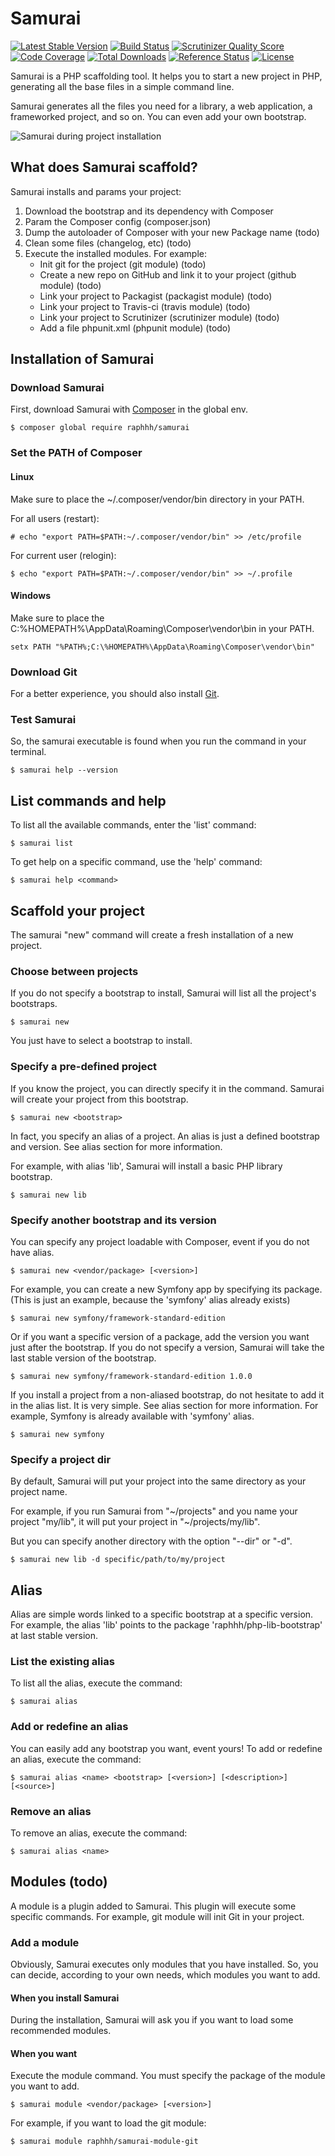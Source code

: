 # Samurai

[![Latest Stable Version](https://poser.pugx.org/raphhh/samurai/v/stable.svg)](https://packagist.org/packages/raphhh/samurai)
[![Build Status](https://travis-ci.org/Raphhh/samurai.png)](https://travis-ci.org/Raphhh/samurai)
[![Scrutinizer Quality Score](https://scrutinizer-ci.com/g/Raphhh/samurai/badges/quality-score.png?b=master)](https://scrutinizer-ci.com/g/Raphhh/samurai/)
[![Code Coverage](https://scrutinizer-ci.com/g/Raphhh/samurai/badges/coverage.png?b=master)](https://scrutinizer-ci.com/g/Raphhh/samurai/)
[![Total Downloads](https://poser.pugx.org/raphhh/samurai/downloads.svg)](https://packagist.org/packages/raphhh/samurai)
[![Reference Status](https://www.versioneye.com/php/raphhh:samurai/reference_badge.svg?style=flat)](https://www.versioneye.com/php/raphhh:samurai/references)
[![License](https://poser.pugx.org/raphhh/samurai/license.svg)](https://packagist.org/packages/raphhh/samurai)

Samurai is a PHP scaffolding tool. It helps you to start a new project in PHP, generating all the base files in a simple command line.

Samurai generates all the files you need for a library, a web application, a frameworked project, and so on. You can even add your own bootstrap.

![Samurai during project installation](https://raw.githubusercontent.com/Raphhh/samurai/master/doc/samurai-new.png)


## What does Samurai scaffold?

Samurai installs and params your project:

 1. Download the bootstrap and its dependency with Composer
 2. Param the Composer config (composer.json)
 3. Dump the autoloader of Composer with your new Package name (todo)
 4. Clean some files (changelog, etc) (todo)
 5. Execute the installed modules. For example:
     - Init git for the project (git module) (todo)
     - Create a new repo on GitHub and link it to your project (github module) (todo)
     - Link your project to Packagist (packagist module) (todo)
     - Link your project to Travis-ci (travis module) (todo)
     - Link your project to Scrutinizer (scrutinizer module) (todo)
     - Add a file phpunit.xml (phpunit module) (todo)


## Installation of Samurai

### Download Samurai

First, download Samurai with [Composer](https://getcomposer.org) in the global env.

```console
$ composer global require raphhh/samurai
```

### Set the PATH of Composer

#### Linux

Make sure to place the ~/.composer/vendor/bin directory in your PATH.

For all users (restart):

```console
# echo "export PATH=$PATH:~/.composer/vendor/bin" >> /etc/profile
```

For current user (relogin):

```console
$ echo "export PATH=$PATH:~/.composer/vendor/bin" >> ~/.profile
```

#### Windows

Make sure to place the C:\%HOMEPATH%\AppData\Roaming\Composer\vendor\bin in your PATH. 

```console
setx PATH "%PATH%;C:\%HOMEPATH%\AppData\Roaming\Composer\vendor\bin"
```

### Download Git

For a better experience, you should also install [Git](http://git-scm.com/).


### Test Samurai

So, the samurai executable is found when you run the command in your terminal.

```console
$ samurai help --version
```

## List commands and help

To list all the available commands, enter the 'list' command:

```console
$ samurai list
```

To get help on a specific command, use the 'help' command:

```console
$ samurai help <command>
```


## Scaffold your project

The samurai "new" command will create a fresh installation of a new project. 

### Choose between projects

If you do not specify a bootstrap to install, Samurai will list all the project's bootstraps.

```console
$ samurai new
```
You just have to select a bootstrap to install.

### Specify a pre-defined project

If you know the project, you can directly specify it in the command. Samurai will create your project from this bootstrap. 

```console
$ samurai new <bootstrap>
```

In fact, you specify an alias of a project. An alias is just a defined bootstrap and version. See alias section for more information.

For example, with alias 'lib', Samurai will install a basic PHP library bootstrap.

```console
$ samurai new lib
```

### Specify another bootstrap and its version

You can specify any project loadable with Composer, event if you do not have alias. 

```console
$ samurai new <vendor/package> [<version>]
```

For example, you can create a new Symfony app by specifying its package. (This is just an example, because the 'symfony' alias already exists)

```console
$ samurai new symfony/framework-standard-edition
```

Or if you want a specific version of a package, add the version you want just after the bootstrap. If you do not specify a version, Samurai will take the last stable version of the bootstrap.

```console
$ samurai new symfony/framework-standard-edition 1.0.0
```

If you install a project from a non-aliased bootstrap, do not hesitate to add it in the alias list. It is very simple. See alias section for more information. For example, Symfony is already available with 'symfony' alias.

```console
$ samurai new symfony
```

### Specify a project dir

By default, Samurai will put your project into the same directory as your project name.

For example, if you run Samurai from "~/projects" and you name your project "my/lib", it will put your project in "~/projects/my/lib".

But you can specify another directory with the option "--dir" or "-d".

```console
$ samurai new lib -d specific/path/to/my/project
```

## Alias

Alias are simple words linked to a specific bootstrap at a specific version. For example, the alias 'lib' points to the package 'raphhh/php-lib-bootstrap' at last stable version.

### List the existing alias

To list all the alias, execute the command:
```console
$ samurai alias
```

### Add or redefine an alias

You can easily add any bootstrap you want, event yours! To add or redefine an alias, execute the command:
```console
$ samurai alias <name> <bootstrap> [<version>] [<description>] [<source>]
```

### Remove an alias

To remove an alias, execute the command:
```console
$ samurai alias <name>
```


## Modules (todo)

A module is a plugin added to Samurai. This plugin will execute some specific commands. For example, git module will init Git in your project.

### Add a module

Obviously, Samurai executes only modules that you have installed. So, you can decide, according to your own needs, which modules you want to add.

#### When you install Samurai

During the installation, Samurai will ask you if you want to load some recommended modules.

#### When you want

Execute the module command. You must specify the package of the module you want to add.
 
```console
$ samurai module <vendor/package> [<version>]
```

For example, if you want to load the git module:

```console
$ samurai module raphhh/samurai-module-git
```
